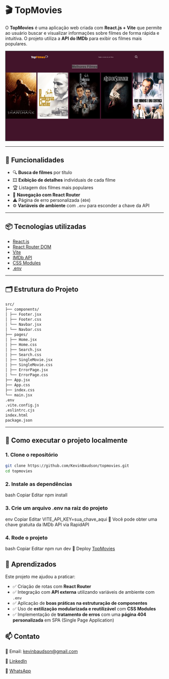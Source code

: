 # 🎬 TopMovies

O **TopMovies** é uma aplicação web criada com **React.js + Vite** que permite ao usuário buscar e visualizar informações sobre filmes de forma rápida e intuitiva. O projeto utiliza a **API do IMDb** para exibir os filmes mais populares.

 ![TopMovies - Capa](./tela.png) 

---

## 🚀 Funcionalidades

- 🔍 **Busca de filmes** por título
- 🎞️ **Exibição de detalhes** individuais de cada filme
- 🏆 Listagem dos filmes mais populares
- 🧭 **Navegação com React Router**
- ⚠️ Página de erro personalizada (`404`)
- ⚙️ **Variáveis de ambiente** com `.env` para esconder a chave da API

---

## 📦 Tecnologias utilizadas

- [React.js](https://reactjs.org/)
- [React Router DOM](https://reactrouter.com/)
- [Vite](https://vitejs.dev/)
- [IMDb API](https://rapidapi.com/apidojo/api/imdb8/)
- [CSS Modules](https://github.com/css-modules/css-modules)
- [.env](https://vitejs.dev/guide/env-and-mode.html)

---

## 🗂️ Estrutura do Projeto
```
src/
├── components/
│ ├── Footer.jsx
│ ├── Footer.css
│ └── Navbar.jsx
│ └── Navbar.css
├── pages/
│ ├── Home.jsx
│ ├── Home.css
│ ├── Search.jsx
│ ├── Search.css
│ ├── SingleMovie.jsx
│ ├── SingleMovie.css
│ ├── ErrorPage.jsx
│ └── ErrorPage.css
├── App.jsx
├── App.css
├── index.css
└── main.jsx
.env
.vite.config.js
.eslintrc.cjs
index.html
package.json
```


---

## 🧪 Como executar o projeto localmente

### 1. Clone o repositório

```bash
git clone https://github.com/KevinBaudson/topmovies.git
cd topmovies
```
### 2. Instale as dependências
bash
Copiar
Editar
npm install
### 3. Crie um arquivo .env na raiz do projeto
env
Copiar
Editar
VITE_API_KEY=sua_chave_aqui
🔐 Você pode obter uma chave gratuita da IMDb API via RapidAPI
### 4. Rode o projeto
bash
Copiar
Editar
npm run dev
🔗 Deploy
 [TopMovies](https://topmovies-lake.vercel.app/)

## 🧠 Aprendizados

Este projeto me ajudou a praticar:

- ✅ Criação de rotas com **React Router**
- ✅ Integração com **API externa** utilizando variáveis de ambiente com `.env`
- ✅ Aplicação de **boas práticas na estruturação de componentes**
- ✅ Uso de **estilização modularizada e reutilizável** com **CSS Modules**
- ✅ Implementação de **tratamento de erros** com uma **página 404 personalizada** em SPA (Single Page Application)


## 📫 Contato

📧 Email: kevinbaudson@gmail.com

💼 [LinkedIn](https://www.linkedin.com/in/kevin-baudson-8aba0a256/)

📱 [WhatsApp](https://api.whatsapp.com/send/?phone=5528999453325)




